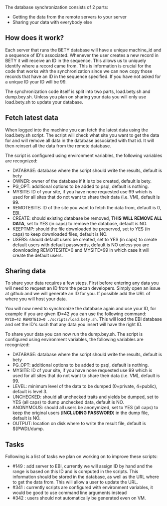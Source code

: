 The database synchronization consists of 2 parts:
- Getting the data from the remote servers to your server
- Sharing your data with everybody else

## How does it work?

Each server that runs the BETY database will have a unique machine_id and a sequence of ID's associated. Whenever the user creates a new record in BETY it will receive an ID in the sequence. This allows us to uniquely identify where a record came from. This is information is crucial for the code that works with the synchronization since we can now copy those records that have an ID in the sequence specified. If you have not asked for a unique ID your ID will be 99.

The synchronization code itself is split into two parts, load.bety.sh and dump.bey.sh. Unless you plan on sharing your data you will only use load.bety.sh to update your database.

## Fetch latest data

When logged into the machine you can fetch the latest data using the load.bety.sh script. The script will check what site you want to get the data for and will remove all data in the database associated with that id. It will then reinsert all the data from the remote database.

The script is configured using environment variables, the following variables are recognized:
- DATABASE: database where the script should write the results, default is bety
- OWNER: owner of the database if it is to be created, default is bety.
- PG_OPT: additional options to be added to psql, default is nothing.
- MYSITE: ID of your site, if you have none requested use 99 which is used for all sites that do not want to share their data (i.e. VM), default is 99.
- REMOTESITE: ID of the site you want to fetch the data from, default is 0, EBI.
- CREATE: should existing database be removed, **THIS WILL REMOVE ALL DATA**, set to YES (in caps) to remove the database, default is NO.
- KEEPTMP: should the file downloaded be preserved, set to YES (in caps) to keep downloaded files, default is NO.
- USERS: should default users be created, set to YES (in caps) to create default users with default passwords, default is NO unless you are downloading REMOTESITE=0 and MYSITE=99 in which case it will create the default users.

## Sharing data

To share your data requires a few steps. First before entering any data you will need to request an ID from the pecan developers. Simply open an issue at github and we will generate an ID for you. If possible add the URL of where you will host your data.

You will now need to synchronize the database again and use your ID, for example if you are given ID=42 you can use the following command: `MYID=42 REMOTEID=0 ./scripts/load.bety.sh`. This will load the EBI database and set the ID's such that any data you insert will have the right ID.

To share your data you can now run the dump.bey.sh. The script is configured using environment variables, the following variables are recognized:
- DATABASE: database where the script should write the results, default is bety
- PG_OPT: additional options to be added to psql, default is nothing.
- MYSITE: ID of your site, if you have none requested use 99 which is used for all sites that do not want to share their data (i.e. VM), default is 99.
- LEVEL: minimum level of the data to be dumped (0=private, 4=public), default is level 3.
- UNCHECKED: should all unchecked traits and yields be dumped, set to YES (all caps) to dump unchecked data, default is NO.
- ANONYMOUS: should all users be anonymized, set to YES (all caps) to keep the original users (**INCLUDING PASSWORD**) in the dump file, default is NO.
- OUTPUT: location on disk where to write the result file, default is ${PWD}/dump.

## Tasks

Following is a list of tasks we plan on working on to improve these scripts:
- #149 : add server to EBI, currently we will assign ID by hand and the range is based on this ID and is computed in the scripts. This information should be stored in the database, as well as the URL where to get the data from. This will allow a user to update the URL.
- #341 : currently scripts are configured with environment variables, it would be good to use command line arguments instead
- #342 : users should not automatically be generated even on VM.